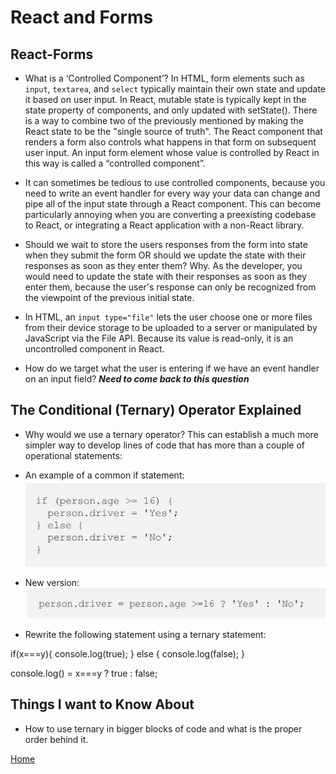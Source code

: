 # React and Forms

## React-Forms

- What is a ‘Controlled Component’?
In HTML, form elements such as `input`, `textarea`, and `select` typically maintain their own state and update it based on user input. In React, mutable state is typically kept in the state property of components, and only updated with setState(). There is a way to combine two of the previously mentioned by making the React state to be the "single source of truth". The React component that renders a form also controls what happens in that form on subsequent user input. An input form element whose value is controlled by React in this way is called a “controlled component”.

- It can sometimes be tedious to use controlled components, because you need to write an event handler for every way your data can change and pipe all of the input state through a React component. This can become particularly annoying when you are converting a preexisting codebase to React, or integrating a React application with a non-React library.

- Should we wait to store the users responses from the form into state when they submit the form OR should we update the state with their responses as soon as they enter them? Why.
As the developer, you would need to update the state with their responses as soon as they enter them, because the user's response can only be recognized from the viewpoint of the previous initial state.

- In HTML, an `input type="file"` lets the user choose one or more files from their device storage to be uploaded to a server or manipulated by JavaScript via the File API. Because its value is read-only, it is an uncontrolled component in React.

- How do we target what the user is entering if we have an event handler on an input field? ***Need to come back to this question***

## The Conditional (Ternary) Operator Explained

- Why would we use a ternary operator? This can establish a much more simpler way to develop lines of code that has more than a couple of operational statements:

- An example of a common if statement: ![reg](Images/Example%20of%20a%20if%20conditional%20statement%20without%20ternary%20.png)

- New version: ![ter](Images/Example%20of%20ternary%20code.png)

- Rewrite the following statement using a ternary statement:

if(x===y){
  console.log(true);
} else {
  console.log(false);
}

console.log() = x===y ? true : false;

## Things I want to Know About

- How to use ternary in bigger blocks of code and what is the proper order behind it.

[Home](https://keelen-fisher.github.io/new-repository/)
